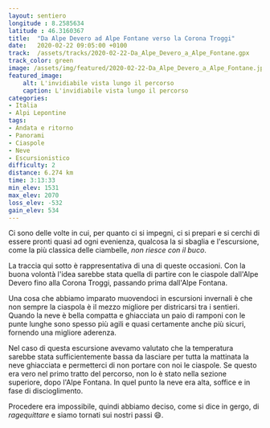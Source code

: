 ```yaml
---
layout: sentiero
longitude : 8.2585634
latitude : 46.3160367
title:  "Da Alpe Devero ad Alpe Fontane verso la Corona Troggi"
date:   2020-02-22 09:05:00 +0100
track:  /assets/tracks/2020-02-22-Da_Alpe_Devero_a_Alpe_Fontane.gpx
track_color: green
image: /assets/img/featured/2020-02-22-Da_Alpe_Devero_a_Alpe_Fontane.jpg
featured_image:
    alt: L'invidiabile vista lungo il percorso
    caption: L'invidiabile vista lungo il percorso
categories:
- Italia
- Alpi Lepontine
tags:
- Andata e ritorno
- Panorami
- Ciaspole
- Neve
- Escursionistico
difficulty: 2
distance: 6.274 km
time: 3:13:33
min_elev: 1531
max_elev: 2070
loss_elev: -532
gain_elev: 534
---
```


Ci sono delle volte in cui, per quanto ci si impegni, ci si prepari e si cerchi di essere pronti quasi ad ogni evenienza, qualcosa la si sbaglia e l'escursione, come la più classica delle ciambelle, _non riesce con il buco_.

La traccia qui sotto è rappresentativa di una di queste occasioni. Con la buona volontà l'idea sarebbe stata quella di partire con le ciaspole dall'Alpe Devero fino alla Corona Troggi, passando prima dall'Alpe Fontana.

Una cosa che abbiamo imparato muovendoci in escursioni invernali è che non sempre la ciaspola è il mezzo migliore per districarsi tra i sentieri. Quando la neve è bella compatta e ghiacciata un paio di ramponi con le punte lunghe sono spesso più agili e quasi certamente anche più sicuri, fornendo una migliore aderenza.

Nel caso di questa escursione avevamo valutato che la temperatura sarebbe stata sufficientemente bassa da lasciare per tutta la mattinata la neve ghiacciata e permetterci di non portare con noi le ciaspole.
Se questo era vero nel primo tratto del percorso, non lo è stato nella sezione superiore, dopo l'Alpe Fontana. In quel punto la neve era alta, soffice e in fase di discioglimento.

Procedere era impossibile, quindi abbiamo deciso, come si dice in gergo, di _ragequittare_ e siamo tornati sui nostri passi :smile:.
